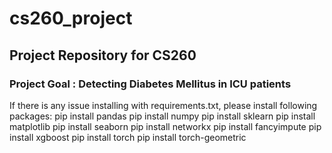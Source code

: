 # cs260_project

## Project Repository for CS260
### Project Goal : Detecting Diabetes Mellitus in ICU patients

If there is any issue installing with requirements.txt, please install following packages:
pip install pandas
pip install numpy
pip install sklearn
pip install matplotlib
pip install seaborn
pip install networkx
pip install fancyimpute
pip install xgboost
pip install torch
pip install torch-geometric
